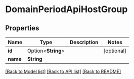 # DomainPeriodApiHostGroup

## Properties

Name | Type | Description | Notes
------------ | ------------- | ------------- | -------------
**id** | Option<**String**> |  | [optional]
**name** | **String** |  |

[[Back to Model list]](./README.md#documentation-for-models) [[Back to API list]](./README.md#documentation-for-api-endpoints) [[Back to README]](../README.md)

